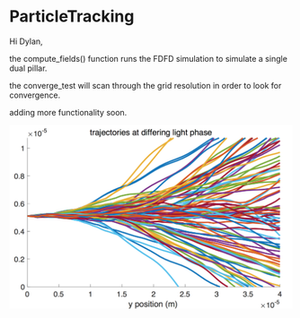 # ParticleTracking

Hi Dylan, 

the compute_fields() function runs the FDFD simulation to simulate a single dual pillar.

the converge_test will scan through the grid resolution in order to look for convergence.  

adding more functionality soon.

![Alt text](https://raw.githubusercontent.com/twhughes/ParticleTracking/master/trajectories.png "Particle Tracking Example")

